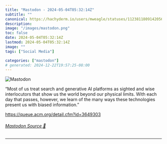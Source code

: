 ```yaml
---
title: "Mastodon - 2024-05-04T05:32:14Z"
subtitle: ""
canonical: https://hachyderm.io/users/mweagle/statuses/112381180914205698
description:
image: "/images/mastodon.png"
toc: false
date: 2024-05-04T05:32:14Z
lastmod: 2024-05-04T05:32:14Z
image: ""
tags: ["Social Media"]

categories: ["mastodon"]
# generated: 2024-12-22T19:57:25-08:00
---
```

![Mastodon](/images/mastodon.png)

<p>“Most of us treat search and generative AI platforms as sighted and wise interlocutors that show us the world beyond our physical limits. With each day that passes, however, we learn of the many ways these technologies present us with biased information.”</p><p><a href="https://queue.acm.org/detail.cfm?id=3649303" target="_blank" rel="nofollow noopener noreferrer" translate="no"><span class="invisible">https://</span><span class="ellipsis">queue.acm.org/detail.cfm?id=36</span><span class="invisible">49303</span></a></p>


###### [Mastodon Source 🐘](https://hachyderm.io/@mweagle/112381180914205698)

___
